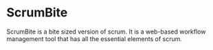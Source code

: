 # ScrumBite
ScrumBite is a bite sized version of scrum. It is a web-based workflow management tool that has all the essential elements of scrum.  
